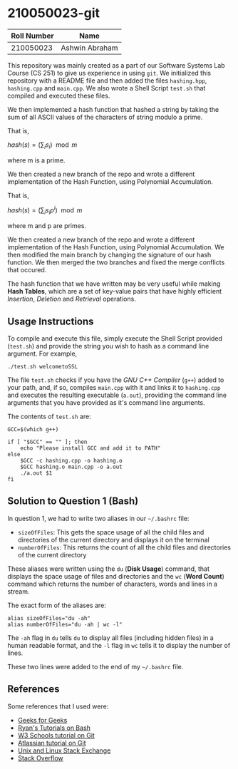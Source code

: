 # 210050023-git
| Roll Number | Name |
| ----------- | ----------- |
| 210050023 | Ashwin Abraham |

This repository was mainly created as a part of our Software Systems Lab Course (CS 251) to give us experience in using ```git```.
We initialized this repository with a README file and then added the files ```hashing.hpp```, ```hashing.cpp``` and ```main.cpp```.
We also wrote a Shell Script ```test.sh``` that compiled and executed these files.

We then implemented a hash function that hashed a string by taking the sum of all ASCII values of the characters of string modulo a prime.

That is, 

$hash(s) = (\sum_{i} s_{i}) \mod m$

where m is a prime.


We then created a new branch of the repo and wrote a different implementation of the Hash Function, using Polynomial Accumulation.

That is, 

$hash(s) = (\sum_{i} s_{i}p^{i}) \mod m$

where m and p are primes.


We then created a new branch of the repo and wrote a different implementation of the Hash Function, using Polynomial Accumulation.
We then modified the main branch by changing the signature of our hash function.
We then merged the two branches and fixed the merge conflicts that occured.

The hash function that we have written may be very useful while making **Hash Tables**, which are a set of key-value pairs that have highly efficient *Insertion*, *Deletion* and *Retrieval* operations.

## Usage Instructions
To compile and execute this file, simply execute the Shell Script provided (```test.sh```) and provide the string you wish to hash as a command line argument.
For example,
```
./test.sh welcometoSSL
```

The file ```test.sh``` checks if you have the *GNU C++ Compiler* (```g++```) added to your path, and, if so, compiles ```main.cpp``` with it and links it to ```hashing.cpp``` and executes the resulting executable (```a.out```), providing the command line arguments that you have provided as it's command line arguments.

The contents of ```test.sh``` are:
```
GCC=$(which g++)

if [ "$GCC" == "" ]; then
    echo "Please install GCC and add it to PATH"
else
    $GCC -c hashing.cpp -o hashing.o
    $GCC hashing.o main.cpp -o a.out
    ./a.out $1
fi
```

## Solution to Question 1 (Bash)
In question 1, we had to write two aliases in our ```~/.bashrc``` file:
- ```sizeOfFiles```: This gets the space usage of all the child files and directories of the current directory and displays it on the terminal
- ```numberOfFiles```: This returns the count of all the child files and directories of the current directory

These aliases were written using the ```du``` (**Disk Usage**) command, that displays the space usage of files and directories and the ```wc``` (**Word Count**) command which returns the number of characters, words and lines in a stream.

The exact form of the aliases are:
```
alias sizeOfFiles="du -ah"
alias numberOfFiles="du -ah | wc -l"
```
The ```-ah``` flag in ```du``` tells ```du``` to display all files (including hidden files) in a human readable format, and the ```-l``` flag in ```wc``` tells it to display the number of lines.

These two lines were added to the end of my ```~/.bashrc``` file.

## References
Some references that I used were:
- [Geeks for Geeks](https://www.geeksforgeeks.org/du-command-linux-examples/)
- [Ryan's Tutorials on Bash](https://ryanstutorials.net/bash-scripting-tutorial/bash-arithmetic.php)
- [W3 Schools tutorial on Git](https://www.w3schools.com/git/)
- [Atlassian tutorial on Git](https://www.atlassian.com/git/tutorials)
- [Unix and Linux Stack Exchange](https://unix.stackexchange.com/)
- [Stack Overflow](https://stackoverflow.com/)